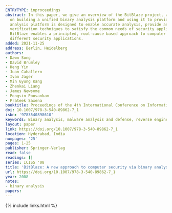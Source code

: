 ```yaml
---
ENTRYTYPE: inproceedings
abstract: In this paper, we give an overview of the BitBlaze project, a new approach to computer security via binary analysis. In particular, BitBlaze focuses
  on building a unified binary analysis platform and using it to provide novel solutions to a broad spectrum of different security problems. The binary
  analysis platform is designed to enable accurate analysis, provide an extensible architecture, and combines static and dynamic analysis as well as program
  verification techniques to satisfy the common needs of security applications. By extracting security-related properties from binary programs directly,
  BitBlaze enables a principled, root-cause based approach to computer security, offering novel and effective solutions, as demonstrated with over a dozen
  different security applications.
added: 2021-11-25
address: Berlin, Heidelberg
authors:
- Dawn Song
- David Brumley
- Heng Yin
- Juan Caballero
- Ivan Jager
- Min Gyung Kang
- Zhenkai Liang
- James Newsome
- Pongsin Poosankam
- Prateek Saxena
booktitle: Proceedings of the 4th International Conference on Information Systems Security
doi: 10.1007/978-3-540-89862-7_1
isbn: '9783540898610'
keywords: Binary analysis, malware analysis and defense, reverse engineering, vulnerability analysis and defense
layout: paper
link: https://doi.org/10.1007/978-3-540-89862-7_1
location: Hyderabad, India
numpages: '25'
pages: 1-25
publisher: Springer-Verlag
read: false
readings: []
series: ICISS '08
title: 'BitBlaze: A new approach to computer security via binary analysis'
url: https://doi.org/10.1007/978-3-540-89862-7_1
year: 2008
notes:
- binary analysis
papers:
---
```

{% include links.html %}
